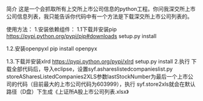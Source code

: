 简介
  这是一个会抓取所有上交所上市公司信息的python工程。你问我深交所上市公司信息列表，我只能告诉你代码中有一个方法是下载深交所上市公司列表的。

使用方法：
1.安装依赖组件：
  1.1下载并安装pip   
    https://pypi.python.org/pypi/pip#downloads
    setup.py install
  
  1.2.安装openpyxl
    pip install openpyx

  1.3.下载并安装xlrd 
    https://pypi.python.org/pypi/xlrd
    setup.py install
2.执行
  下载全部代码后，导入eclipse，设置syf.ashareslistedcompanieslist.py storeASharesListedCompanies2XLS参数lastStockNumber为最后一个上市公司的代码（目前最大的上市公司代码为603999），执行 syf.store2xls就会在默认路径（D盘）下生成《上证所A股上市公司列表.xlsx》
